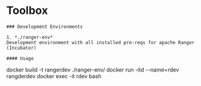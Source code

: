 # Toolbox


``` 
### Development Environments

1. *./ranger-env* 
Development environment with all installed pre-reqs for apache Ranger (Incubator)

#### Usage
```
docker build -t rangerdev ./ranger-env/
docker run -itd --name=rdev rangderdev
docker exec -it rdev bash


```

